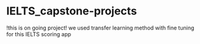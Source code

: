 # IELTS_capstone-projects
!this is on going project! we used transfer learning method with fine tuning for this IELTS scoring app
